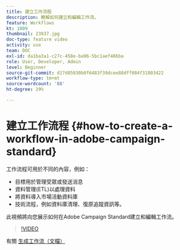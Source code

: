 ```yaml
---
title: 建立工作流程
description: 瞭解如何建立和編輯工作流。
feature: Workflows
kt: 1809
thumbnail: 23937.jpg
doc-type: feature video
activity: use
team: DOC
exl-id: da1ba3a1-c27c-458e-ba96-5bc1aef486ba
role: User, Developer, Admin
level: Beginner
source-git-commit: d17d85030b0f6483f39dcee88dff084f31803422
workflow-type: tm+mt
source-wordcount: '88'
ht-degree: 29%

---
```


# 建立工作流程 {#how-to-create-a-workflow-in-adobe-campaign-standard}

工作流程可用於不同的內容，例如：

* 目標用於管理受眾或發送消息
* 資料管理(ETL)以處理資料
* 將資料導入市場活動資料庫
* 技術流程，例如資料庫清理、復原追蹤資訊等。

此視頻將向您展示如何在Adobe Campaign Standard建立和編輯工作流。

>[!VIDEO](https://video.tv.adobe.com/v/23937?quality=12)

有關 [生成工作流（文檔）](https://experienceleague.adobe.com/docs/campaign-standard/using/managing-processes-and-data/workflow-general-operation/building-a-workflow.html)
